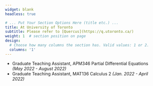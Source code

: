 ```yaml
---
widget: blank
headless: true

# ... Put Your Section Options Here (title etc.) ...
title: At University of Toronto
subtitle: Please refer to [Quercus](https://q.utoronto.ca/)
weight: 1  # section position on page
design:
  # Choose how many columns the section has. Valid values: 1 or 2.
  columns: '1'
---
```

- Graduate Teaching Assistant, APM346 Partial Differential Equations *(May 2022 - August 2022)*
- Graduate Teaching Assistant, MAT136 Calculus 2 *(Jan. 2022 - April 2022)*
